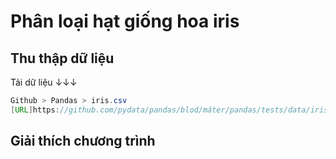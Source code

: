 # Phân loại hạt giống hoa iris

## Thu thập dữ liệu

Tải dữ liệu ↓↓↓

```java
Github > Pandas > iris.csv
[URL]https://github.com/pydata/pandas/blod/máter/pandas/tests/data/iris.csv
```

## Giải thích chương trình

